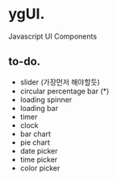 # ygUI. 
Javascript UI Components

## to-do. 
* slider (가장먼저 해야할듯) 
* circular percentage bar (*)
* loading spinner
* loading bar
* timer
* clock
* bar chart
* pie chart
* date picker
* time picker
* color picker

